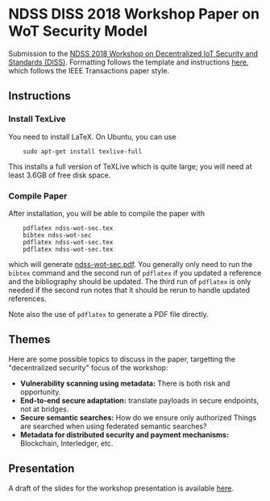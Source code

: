# NDSS DISS 2018 Workshop Paper on WoT Security Model
Submission to the 
[NDSS 2018 Workshop on Decentralized IoT Security and Standards (DISS)](https://www.ndss-symposium.org/ndss2018/cfp-ndss2018-diss/).
Formatting follows the template and instructions 
[here](https://www.ndss-symposium.org/ndss2018/ndss-2018-templates/), which follows the IEEE Transactions paper style.

## Instructions
### Install TexLive
You need to install LaTeX.  On Ubuntu, you can use
```
    sudo apt-get install texlive-full
```
This installs a full version of TeXLive which is quite large;
you will need at least 3.6GB of free disk space.

### Compile Paper
After installation, you will be able to compile the paper with
```
    pdflatex ndss-wot-sec.tex
    bibtex ndss-wot-sec
    pdflatex ndss-wot-sec.tex
    pdflatex ndss-wot-sec.tex
```
which will generate [ndss-wot-sec.pdf](ndss-wot-sec.pdf).
You generally only need to run the `bibtex` command and the second run
of `pdflatex` if you updated a reference and the bibliography should be 
updated.  The third run of `pdflatex` is only needed if the second run
notes that it should be rerun to handle updated references.

Note also the use of `pdflatex` to generate a PDF file
directly.

## Themes
Here are some possible topics to discuss in the paper, targetting
the "decentralized security" focus of the workshop:
* **Vulnerability scanning using metadata:** There is both risk and opportunity.
* **End-to-end secure adaptation:** translate payloads in secure endpoints, not at bridges.
* **Secure semantic searches:**  How do we ensure only authorized Things are searched when using federated semantic searches?
* **Metadata for distributed security and payment mechanisms:** Blockchain, Interledger, etc.

## Presentation
A draft of the slides for the workshop presentation is available [here](talk/WoT%20-%20S%26P%20-%20NDSS%20DISS%202018%20-%20Talk.pdf).

